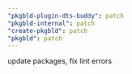 ```yaml
---
"pkgbld-plugin-dts-buddy": patch
"pkgbld-internal": patch
"create-pkgbld": patch
"pkgbld": patch
---
```


update packages, fix lint errors
